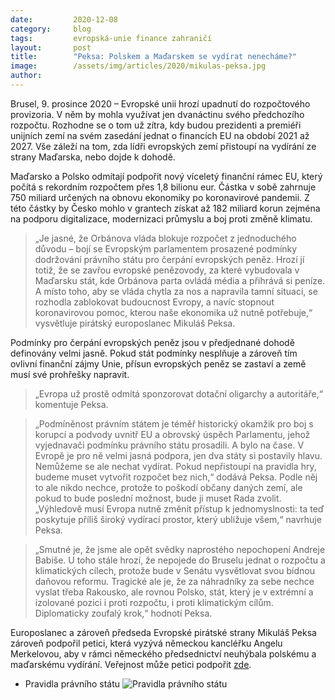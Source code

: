 ```yaml
---
date:         2020-12-08
category:     blog
tags:         evropská-unie finance zahraničí
layout:       post
title:        "Peksa: Polskem a Maďarskem se vydírat nenecháme?"
image:        /assets/img/articles/2020/mikulas-peksa.jpg
author:       
---
```




Brusel, 9. prosince 2020 – Evropské unii hrozí upadnutí do rozpočtového provizoria. V něm by mohla využívat jen dvanáctinu svého předchozího rozpočtu. Rozhodne se o tom už zítra, kdy budou prezidenti a premiéři unijních zemí na svém zasedání jednat o financích EU na období 2021 až 2027. Vše záleží na tom, zda lídři evropských zemí přistoupí na vydírání ze strany Maďarska, nebo dojde k dohodě.

Maďarsko a Polsko odmítají podpořit nový víceletý finanční rámec EU, který počítá s rekordním rozpočtem přes 1,8 bilionu eur.  Částka v sobě zahrnuje 750 miliard určených na obnovu ekonomiky po koronavirové pandemii. Z této částky by Česko mohlo v grantech získat až 182 miliard korun zejména na podporu digitalizace, modernizaci průmyslu a boj proti změně klimatu.

> „Je jasné, že Orbánova vláda blokuje rozpočet z jednoduchého důvodu – bojí se Evropským parlamentem prosazené podmínky dodržování právního státu pro čerpání evropských peněz. Hrozí jí totiž, že se zavřou evropské penězovody, za které vybudovala v Maďarsku stát, kde Orbánova parta ovládá média a přihrává si peníze. A místo toho, aby se vláda chytla za nos a napravila tamní situaci, se rozhodla zablokovat budoucnost Evropy, a navíc stopnout koronavirovou pomoc, kterou naše ekonomika už nutně potřebuje,“ vysvětluje pirátský europoslanec Mikuláš Peksa.

Podmínky pro čerpání evropských peněz jsou v předjednané dohodě definovány velmi jasně. Pokud stát  podmínky nesplňuje a zároveň tím ovlivní finanční zájmy Unie, přísun evropských peněz se zastaví a země musí své prohřešky napravit. 

> „Evropa už prostě odmítá sponzorovat dotační oligarchy a autoritáře,“ komentuje Peksa.

> „Podmíněnost právním státem je téměř historický okamžik pro boj s korupcí a podvody uvnitř EU a obrovský úspěch Parlamentu, jehož vyjednavači podmínku právního státu prosadili. A bylo na čase. V Evropě je pro ně velmi jasná podpora, jen dva státy si postavily hlavu. Nemůžeme se ale nechat vydírat. Pokud nepřistoupí na pravidla hry, budeme muset vytvořit rozpočet bez nich,“ dodává Peksa. Podle něj to ale nikdo nechce, protože to poškodí občany daných zemí, ale pokud to bude poslední možnost, bude ji muset Rada zvolit. „Výhledově musí Evropa nutně změnit přístup k jednomyslnosti: ta teď poskytuje příliš široký vydírací prostor, který ubližuje všem,“ navrhuje Peksa.

> „Smutné je, že jsme ale opět svědky naprostého nepochopení Andreje Babiše. U toho stále hrozí, že nepojede do Bruselu jednat o rozpočtu a klimatických cílech, protože bude v Senátu vysvětlovat svou bídnou daňovou reformu. Tragické ale je, že za náhradníky za sebe nechce vyslat třeba Rakousko, ale rovnou Polsko, stát, který je v extrémní a izolované pozici i proti rozpočtu, i proti klimatickým cílům. Diplomaticky zoufalý krok,“ hodnotí Peksa.

Europoslanec a zároveň předseda Evropské pirátské strany Mikuláš Peksa zároveň podpořil petici, která vyzývá německou kancléřku Angelu Merkelovou, aby v rámci německého předsednictví neuhýbala polskému a maďarskému vydírání. Veřejnost může petici podpořit [zde](https://www.change.org/evropskehodnoty).

* Pravidla právního státu ![Pravidla právního státu](https://pirati.cz/assets/img/articles/2020/pravni-stat.jpg)
